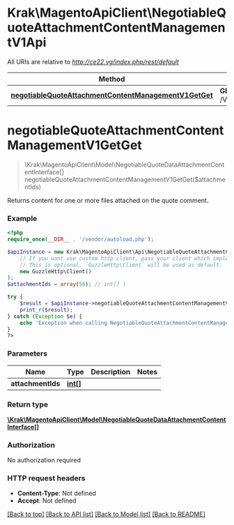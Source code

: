 # Krak\MagentoApiClient\NegotiableQuoteAttachmentContentManagementV1Api

All URIs are relative to *http://ce22.vg/index.php/rest/default*

Method | HTTP request | Description
------------- | ------------- | -------------
[**negotiableQuoteAttachmentContentManagementV1GetGet**](NegotiableQuoteAttachmentContentManagementV1Api.md#negotiableQuoteAttachmentContentManagementV1GetGet) | **GET** /V1/negotiableQuote/attachmentContent | 


# **negotiableQuoteAttachmentContentManagementV1GetGet**
> \Krak\MagentoApiClient\Model\NegotiableQuoteDataAttachmentContentInterface[] negotiableQuoteAttachmentContentManagementV1GetGet($attachmentIds)



Returns content for one or more files attached on the quote comment.

### Example
```php
<?php
require_once(__DIR__ . '/vendor/autoload.php');

$apiInstance = new Krak\MagentoApiClient\Api\NegotiableQuoteAttachmentContentManagementV1Api(
    // If you want use custom http client, pass your client which implements `GuzzleHttp\ClientInterface`.
    // This is optional, `GuzzleHttp\Client` will be used as default.
    new GuzzleHttp\Client()
);
$attachmentIds = array(56); // int[] | 

try {
    $result = $apiInstance->negotiableQuoteAttachmentContentManagementV1GetGet($attachmentIds);
    print_r($result);
} catch (Exception $e) {
    echo 'Exception when calling NegotiableQuoteAttachmentContentManagementV1Api->negotiableQuoteAttachmentContentManagementV1GetGet: ', $e->getMessage(), PHP_EOL;
}
?>
```

### Parameters

Name | Type | Description  | Notes
------------- | ------------- | ------------- | -------------
 **attachmentIds** | [**int[]**](../Model/int.md)|  |

### Return type

[**\Krak\MagentoApiClient\Model\NegotiableQuoteDataAttachmentContentInterface[]**](../Model/NegotiableQuoteDataAttachmentContentInterface.md)

### Authorization

No authorization required

### HTTP request headers

 - **Content-Type**: Not defined
 - **Accept**: Not defined

[[Back to top]](#) [[Back to API list]](../../README.md#documentation-for-api-endpoints) [[Back to Model list]](../../README.md#documentation-for-models) [[Back to README]](../../README.md)

